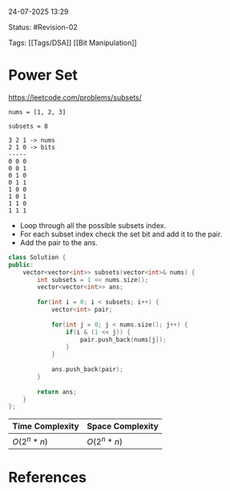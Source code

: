 24-07-2025  13:29

Status: #Revision-02 

Tags: [[Tags/DSA]] [[Bit Manipulation]]

# Power Set

https://leetcode.com/problems/subsets/

```
nums = [1, 2, 3]

subsets = 8

3 2 1 -> nums
2 1 0 -> bits
-----
0 0 0
0 0 1
0 1 0
0 1 1
1 0 0
1 0 1
1 1 0
1 1 1
```


- Loop through all the possible subsets index.
- For each subset index check the set bit and add it to the pair.
- Add the pair to the ans.


```cpp
class Solution {
public:
    vector<vector<int>> subsets(vector<int>& nums) {
        int subsets = 1 << nums.size();
        vector<vector<int>> ans;
		
        for(int i = 0; i < subsets; i++) {
            vector<int> pair;
			
            for(int j = 0; j < nums.size(); j++) {
                if(i & (1 << j)) {
                    pair.push_back(nums[j]);
                }
            }
			
            ans.push_back(pair);
        }
		
        return ans;
    }
};
```


| **Time Complexity** | **Space Complexity** |
| ------------------- | -------------------- |
| $O(2^n * n)$        | $O(2^n * n)$         |





# References